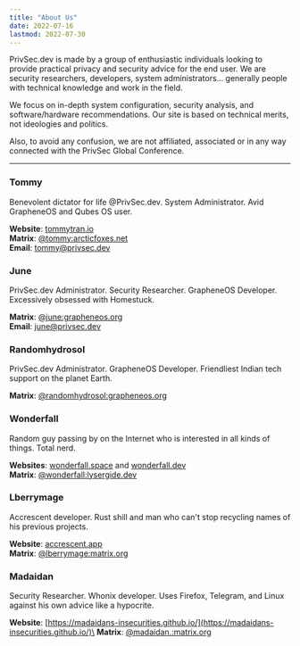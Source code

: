 ```yaml
---
title: "About Us"
date: 2022-07-16
lastmod: 2022-07-30
---
```


PrivSec.dev is made by a group of enthusiastic individuals looking to provide practical privacy and security advice for the end user. We are security researchers, developers, system administrators... generally people with technical knowledge and work in the field.

We focus on in-depth system configuration, security analysis, and software/hardware recommendations. Our site is based on technical merits, not ideologies and politics. 

Also, to avoid any confusion, we are not affiliated, associated or in any way connected with the PrivSec Global Conference.

---

### Tommy
Benevolent dictator for life @PrivSec.dev. System Administrator. Avid GrapheneOS and Qubes OS user.

**Website**: [tommytran.io](https://tommytran.io)\
**Matrix**: [@tommy:arcticfoxes.net](https://matrix.to/#/@tommy:arcticfoxes.net)\
**Email**: [tommy@privsec.dev](mailto:tommy@privsec.dev)

### June
PrivSec.dev Administrator. Security Researcher. GrapheneOS Developer. Excessively obsessed with Homestuck.

**Matrix**: [@june:grapheneos.org](https://matrix.to/#/@june:grapheneos.org)\
**Email**: [june@privsec.dev](mailto:june@privsec.dev)

### Randomhydrosol
PrivSec.dev Administrator. GrapheneOS Developer. Friendliest Indian tech support on the planet Earth.

**Matrix**: [@randomhydrosol:grapheneos.org](https://matrix.to/#/@randomhydrosol:grapheneos.org)

### Wonderfall
Random guy passing by on the Internet who is interested in all kinds of things. Total nerd.

**Websites**: [wonderfall.space](https://wonderfall.space) and [wonderfall.dev](https://wonderfall.dev)\
**Matrix**: [@wonderfall:lysergide.dev](https://matrix.to/#/@wonderfall:lysergide.dev)

### Lberrymage
Accrescent developer. Rust shill and man who can't stop recycling names of his previous projects.

**Website**: [accrescent.app](https://accrescent.app/)\
**Matrix**: [@lberrymage:matrix.org](https://matrix.to/#/@lberrymage:matrix.org)

### Madaidan
Security Researcher. Whonix developer. Uses Firefox, Telegram, and Linux against his own advice like a hypocrite.

**Website**: [https://madaidans-insecurities.github.io/](https://madaidans-insecurities.github.io/)\
**Matrix**: [@madaidan.:matrix.org](https://matrix.to/#/@madaidan.:matrix.org)
